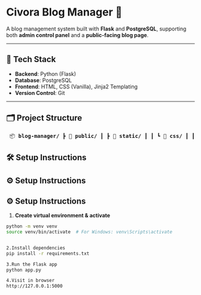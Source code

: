 # Civora Blog Manager 📝

A  blog management system built with **Flask** and **PostgreSQL**, supporting both **admin control panel** and a **public-facing blog page**. 

---

## 🔧 Tech Stack

- **Backend**: Python (Flask)
- **Database**: PostgreSQL
- **Frontend**: HTML, CSS (Vanilla), Jinja2 Templating
- **Version Control**: Git

---

## 🗂️ Project Structure

<pre> 📦 <strong>blog-manager/</strong> ┣ 📂 <strong>public/</strong> ┃ ┣ 📂 <strong>static/</strong> ┃ ┃ ┗ 📂 <strong>css/</strong> ┃ ┃ ┃ ┗ 📄 style.css ┃ ┣ 📂 <strong>templates/</strong> ┃ ┃ ┗ 📂 <strong>public/</strong> ┃ ┃ ┃ ┗ 📄 index.html ┃ ┣ 📂 __pycache__/ ┃ ┃ ┣ 📄 routes.cpython-313.pyc ┃ ┃ ┗ 📄 __init__.cpython-313.pyc ┃ ┣ 📄 routes.py ┃ ┗ 📄 __init__.py ┣ 📂 <strong>templates/</strong> ┃ ┗ 📄 base.html ┣ 📄 app.py ┣ 📄 requirements.txt ┣ 📄 README.md ┣ 📄 .gitignore </pre>


## 🛠️ Setup Instructions

## ⚙️ Setup Instructions
## ⚙️ Setup Instructions

1. **Create virtual environment & activate**

```bash
python -m venv venv
source venv/bin/activate  # For Windows: venv\Scripts\activate


2.Install dependencies
pip install -r requirements.txt

3.Run the Flask app
python app.py

4.Visit in browser
http://127.0.0.1:5000
